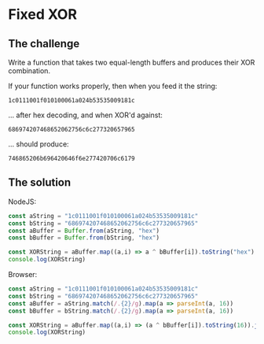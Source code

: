 # Fixed XOR

## The challenge

Write a function that takes two equal-length buffers and produces their XOR combination.

If your function works properly, then when you feed it the string:

```
1c0111001f010100061a024b53535009181c
```

... after hex decoding, and when XOR'd against:

```
686974207468652062756c6c277320657965
```

... should produce:

```
746865206b696420646f6e277420706c6179
```

## The solution

NodeJS:

```javascript
const aString = "1c0111001f010100061a024b53535009181c"
const bString = "686974207468652062756c6c277320657965"
const aBuffer = Buffer.from(aString, "hex")
const bBuffer = Buffer.from(bString, "hex")

const XORString = aBuffer.map((a,i) => a ^ bBuffer[i]).toString("hex")
console.log(XORString)
```

Browser:

```javascript
const aString = "1c0111001f010100061a024b53535009181c"
const bString = "686974207468652062756c6c277320657965"
const aBuffer = aString.match(/.{2}/g).map(a => parseInt(a, 16))
const bBuffer = bString.match(/.{2}/g).map(a => parseInt(a, 16))

const XORString = aBuffer.map((a,i) => (a ^ bBuffer[i]).toString(16)).join("")
console.log(XORString)
```